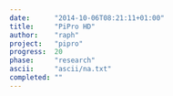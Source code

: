 ```yaml
---
date:      "2014-10-06T08:21:11+01:00"
title:     "PiPro HD"
author:    "raph"
project:   "pipro"
progress:  20
phase:     "research"
ascii:     "ascii/na.txt"
completed: ""
---
```

